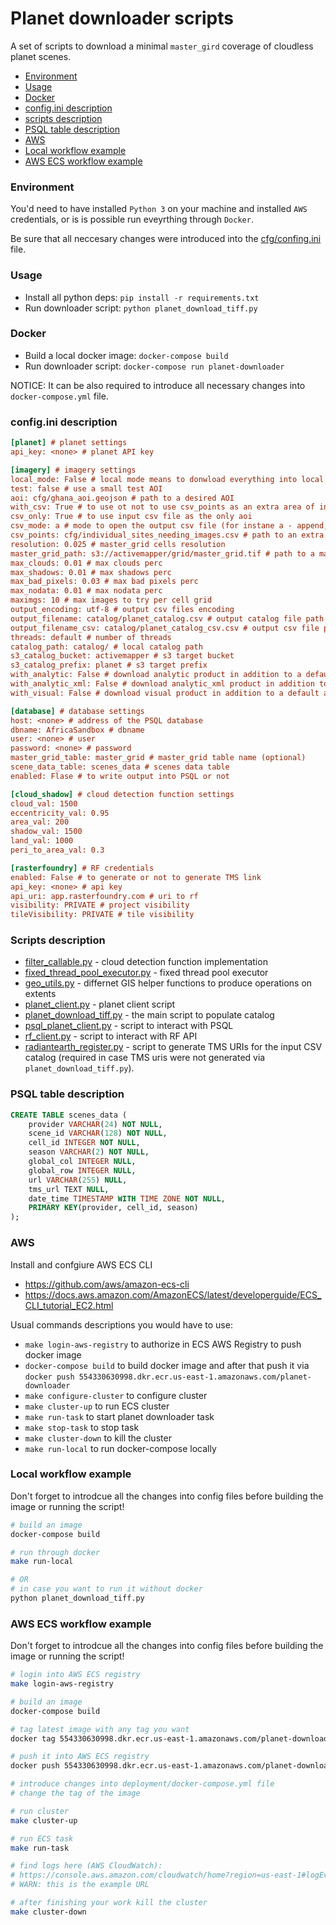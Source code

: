 # Planet downloader scripts

A set of scripts to download a minimal `master_gird` coverage of cloudless planet scenes.

- [Environment](#environment)
- [Usage](#usage)
- [Docker](#docker)
- [config.ini description](#configini-description)
- [scripts description](#scripts-description)
- [PSQL table description](#psql-table-description)
- [AWS](#aws)
- [Local workflow example](#local-workflow-example)
- [AWS ECS workflow example](#aws-ecs-workflow-example)

### Environment

You'd need to have installed `Python 3` on your machine and installed `AWS` credentials, 
or is is possible run eveyrthing through `Docker`.

Be sure that all neccesary changes were introduced into the [cfg/confing.ini](./cfg/config.ini.template) file.

### Usage

- Install all python deps: `pip install -r requirements.txt`
- Run downloader script: `python planet_download_tiff.py`

### Docker

- Build a local docker image: `docker-compose build`
- Run downloader script: `docker-compose run planet-downloader`

NOTICE: It can be also required to introduce all necessary changes into `docker-compose.yml` file.

### config.ini description

```ini
[planet] # planet settings
api_key: <none> # planet API key

[imagery] # imagery settings
local_mode: False # local mode means to donwload everything into local catalog without S3 uploads
test: false # use a small test AOI
aoi: cfg/ghana_aoi.geojson # path to a desired AOI
with_csv: True # to use ot not to use csv_points as an extra area of intrest
csv_only: True # to use input csv file as the only aoi
csv_mode: a # mode to open the output csv file (for instane a - append, w - write, etc.)
csv_points: cfg/individual_sites_needing_images.csv # path to an extra AOI file
resolution: 0.025 # master_grid cells resolution
master_grid_path: s3://activemapper/grid/master_grid.tif # path to a master_grid, can be S3 or local
max_clouds: 0.01 # max clouds perc 
max_shadows: 0.01 # max shadows perc
max_bad_pixels: 0.03 # max bad pixels perc
max_nodata: 0.01 # max nodata perc
maximgs: 10 # max images to try per cell grid
output_encoding: utf-8 # output csv files encoding
output_filename: catalog/planet_catalog.csv # output catalog file path
output_filename_csv: catalog/planet_catalog_csv.csv # output csv file path
threads: default # number of threads
catalog_path: catalog/ # local catalog path
s3_catalog_bucket: activemapper # s3 target bucket
s3_catalog_prefix: planet # s3 target prefix
with_analytic: False # download analytic product in addition to a default analytic_sr
with_analytic_xml: False # download analytic_xml product in addition to a default analytic_sr
with_visual: False # download visual product in addition to a default analytic_sr

[database] # database settings
host: <none> # address of the PSQL database
dbname: AfricaSandbox # dbname
user: <none> # user
password: <none> # password
master_grid_table: master_grid # master_grid table name (optional)
scene_data_table: scenes_data # scenes data table
enabled: Flase # to write output into PSQL or not

[cloud_shadow] # cloud detection function settings
cloud_val: 1500
eccentricity_val: 0.95
area_val: 200
shadow_val: 1500
land_val: 1000
peri_to_area_val: 0.3

[rasterfoundry] # RF credentials
enabled: False # to generate or not to generate TMS link
api_key: <none> # api key 
api_uri: app.rasterfoundry.com # uri to rf
visibility: PRIVATE # project visibility 
tileVisibility: PRIVATE # tile visibility
```

### Scripts description

- [filter_callable.py](./filter-callable.py) - cloud detection function implementation
- [fixed_thread_pool_executor.py](./fixed_thread_pool_executor.py) - fixed thread pool executor
- [geo_utils.py](./geo-utils.py) - differnet GIS helper functions to produce operations on extents
- [planet_client.py](./planet_client.py) - planet client script
- [planet_download_tiff.py](./planet_download_tiff.py) - the main script to populate catalog
- [psql_planet_client.py](./psql_planet_client.py) - script to interact with PSQL
- [rf_client.py](./rf_client.py) - script to interact with RF API
- [radiantearth_register.py](./radiantearth_register.py) - script to generate TMS URIs for the input CSV catalog (required in case TMS uris were not generated via `planet_download_tiff.py`).

### PSQL table description

```sql
CREATE TABLE scenes_data (
    provider VARCHAR(24) NOT NULL,
    scene_id VARCHAR(128) NOT NULL,
    cell_id INTEGER NOT NULL,
    season VARCHAR(2) NOT NULL,
    global_col INTEGER NULL,
    global_row INTEGER NULL,
    url VARCHAR(255) NULL,
    tms_url TEXT NULL,
    date_time TIMESTAMP WITH TIME ZONE NOT NULL,
    PRIMARY KEY(provider, cell_id, season)
);
```

### AWS

Install and confgiure AWS ECS CLI
  - https://github.com/aws/amazon-ecs-cli
  - https://docs.aws.amazon.com/AmazonECS/latest/developerguide/ECS_CLI_tutorial_EC2.html 

Usual commands descriptions you would have to use:
- `make login-aws-registry` to authorize in ECS AWS Registry to push docker image
- `docker-compose build` to build docker image and after that push it via `docker push 554330630998.dkr.ecr.us-east-1.amazonaws.com/planet-downloader`
- `make configure-cluster` to configure cluster
- `make cluster-up` to run ECS cluster
- `make run-task` to start planet downloader task
- `make stop-task` to stop task
- `make cluster-down` to kill the cluster
- `make run-local` to run docker-compose locally

### Local workflow example

Don't forget to introdcue all the changes into config files before building the image or running the script!

```bash
# build an image
docker-compose build

# run through docker
make run-local

# OR
# in case you want to run it without docker
python planet_download_tiff.py
```

### AWS ECS workflow example

Don't forget to introdcue all the changes into config files before building the image or running the script!

```bash
# login into AWS ECS registry
make login-aws-registry

# build an image
docker-compose build

# tag latest image with any tag you want
docker tag 554330630998.dkr.ecr.us-east-1.amazonaws.com/planet-downloader:latest 554330630998.dkr.ecr.us-east-1.amazonaws.com/planet-downloader:my-fancy-tag

# push it into AWS ECS registry
docker push 554330630998.dkr.ecr.us-east-1.amazonaws.com/planet-downloader:my-fancy-tag

# introduce changes into deployment/docker-compose.yml file
# change the tag of the image

# run cluster
make cluster-up

# run ECS task
make run-task

# find logs here (AWS CloudWatch): 
# https://console.aws.amazon.com/cloudwatch/home?region=us-east-1#logEventViewer:group=ecs;stream=planet-downloader/planet-downloader/e677ac0d-2440-4ab3-bc1e-a45280476bae;start=2018-08-27T15:38:08Z
# WARN: this is the example URL

# after finishing your work kill the cluster
make cluster-down
```
